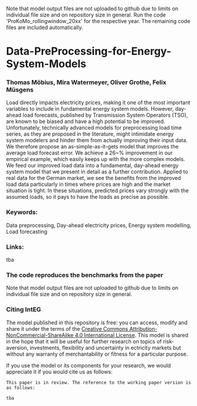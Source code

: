 Note that model output files are not uploaded to github due to limits on individual file size and on repository size in general. Run the code 'ProKoMo_rollingwindow_20xx' for the respective year. The remaining code files are included automatically.


# Data-PreProcessing-for-Energy-System-Models

### Thomas Möbius, Mira Watermeyer, Oliver Grothe, Felix Müsgens

Load directly impacts electricity prices, making it one of the most important variables to include in fundamental energy system models. However, day-ahead load forecasts, published by Transmission System Operators (TSO), are known to be biased and have a high potential to be improved. Unfortunately, technically advanced models for preprocessing load time series, as they are proposed in the literature, might intimidate energy system modelers and hinder them from actually improving their input data. We therefore propose an as-simple-as-it-gets model that improves the average load forecast error. We achieve a 26~\% improvement in our empirical example, which easily keeps up with the more complex models. We feed our improved load data into a fundamental, day-ahead energy system model that we present in detail as a further contribution. Applied to real data for the German market, we see the benefits from the improved load data particularly in times where prices are high and the market situation is tight. In these situations, predicted prices vary strongly with the assumed loads, so it pays to have the loads as precise as possible.

### Keywords:
Data preprocessing, Day-ahead electricity prices, Energy system modelling, Load forecasting
 
### Links: 
tba

### The code reproduces the benchmarks from the paper 
Note that model output files are not uploaded to github due to limits on individual file size and on repository size in general. 

### Citing IntEG

The model published in this repository is free: you can access, modify and share it under the terms of the <a rel="license" href="http://creativecommons.org/licenses/by-nc-sa/4.0/">Creative Commons Attribution-NonCommercial-ShareAlike 4.0 International License</a>. This model is shared in the hope that it will be useful for further research on topics of risk-aversion, investments, flexibility and uncertainty in ectricity markets but without any warranty of merchantability or fitness for a particular purpose. 

If you use the model or its components for your research, we would appreciate it if you
would cite us as follows:
```
This paper is in review. The reference to the working paper version is as follows:

tba
```
